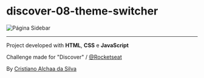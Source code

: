 # discover-08-theme-switcher

![Página Sidebar](https://s3.us-west-2.amazonaws.com/secure.notion-static.com/05e26857-0024-4c00-8c79-1f802ac2503a/preview.gif?X-Amz-Algorithm=AWS4-HMAC-SHA256&X-Amz-Content-Sha256=UNSIGNED-PAYLOAD&X-Amz-Credential=AKIAT73L2G45EIPT3X45%2F20230201%2Fus-west-2%2Fs3%2Faws4_request&X-Amz-Date=20230201T150600Z&X-Amz-Expires=86400&X-Amz-Signature=5ade196e8348384811573e36933ac56c2c23bd5d827cdfbf8b28283779d17f80&X-Amz-SignedHeaders=host&x-id=GetObject)

---------------

Project developed with __HTML__, __CSS__ e __JavaScript__

Challenge made for "Discover" / [@Rocketseat](https://github.com/Rocketseat)

By [Cristiano Alchaa da Silva](https://github.com/CristianoAlchaar)
